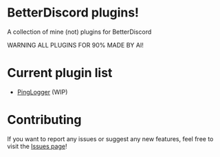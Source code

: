 # BetterDiscord plugins!
A collection of mine (not) plugins for BetterDiscord

WARNING ALL PLUGINS FOR 90% MADE BY AI!
# Current plugin list
  * [PingLogger](https://github.com/notfence/BDplugins/tree/main/Plugins/PingLogger) (WIP)

# Contributing
If you want to report any issues or suggest any new features, feel free to visit the [Issues page](https://github.com/notfence/BDplugins/issues)!
